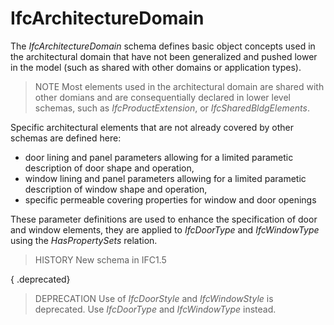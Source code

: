 IfcArchitectureDomain
=====================

The _IfcArchitectureDomain_ schema defines basic object concepts used in the architectural domain that have not been generalized and pushed lower in the model (such as shared with other domains or application types).

> NOTE  Most elements used in the architectural domain are shared with other domians and are consequentially declared in lower level schemas, such as _IfcProductExtension_, or _IfcSharedBldgElements_.

Specific architectural elements that are not already covered by other schemas are defined here:

* door lining and panel parameters allowing for a limited parametic description of door shape and operation,
* window lining and panel parameters allowing for a limited parametic description of window shape and operation,
* specific permeable covering properties for window and door openings

These parameter definitions are used to enhance the specification of door and window elements, they are applied to _IfcDoorType_ and _IfcWindowType_ using the _HasPropertySets_ relation.

> HISTORY  New schema in IFC1.5

{ .deprecated}
> DEPRECATION  Use of _IfcDoorStyle_ and _IfcWindowStyle_ is deprecated. Use _IfcDoorType_ and _IfcWindowType_ instead.
